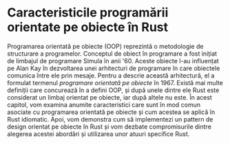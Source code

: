 # Caracteristicile programării orientate pe obiecte în Rust

Programarea orientată pe obiecte (OOP) reprezintă o metodologie de structurare a programelor. Conceptul de obiect în programare a fost inițiat de limbajul de programare Simula în anii '60. Aceste obiecte l-au influențat pe Alan Kay în dezvoltarea unei arhitecturi de programare în care obiectele comunica între ele prin mesaje. Pentru a descrie această arhitectură, el a formulat termenul *programare orientată pe obiecte* în 1967. Există mai multe definiții care concurează în a defini OOP, și după unele dintre ele Rust este considerat un limbaj orientat pe obiecte, iar după altele nu este. În acest capitol, vom examina anumite caracteristici care sunt în mod comun asociate cu programarea orientată pe obiecte și cum acestea se aplică în Rust idiomatic. Apoi, vom demonstra cum să implementezi un pattern de design orientat pe obiecte în Rust și vom dezbate compromisurile dintre alegerea acestei abordări și utilizarea unor atuuri specifice Rust.

